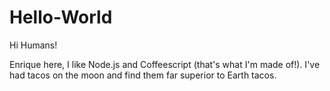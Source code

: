 # Hello-World

Hi Humans!

Enrique here, I like Node.js and Coffeescript (that's what I'm made of!).
I've had tacos on the moon and find them far superior to Earth tacos.
